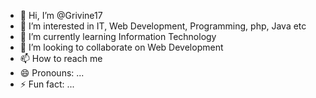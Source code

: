 - 👋 Hi, I’m @Grivine17
- 👀 I’m interested in IT, Web Development, Programming, php, Java etc
- 🌱 I’m currently learning Information Technology
- 💞️ I’m looking to collaborate on Web Development
- 📫 How to reach me 
- 😄 Pronouns: ...
- ⚡ Fun fact: ...

<!---
Grivine17/Grivine17 is a ✨ special ✨ repository because its `README.md` (this file) appears on your GitHub profile.
You can click the Preview link to take a look at your changes.
--->
